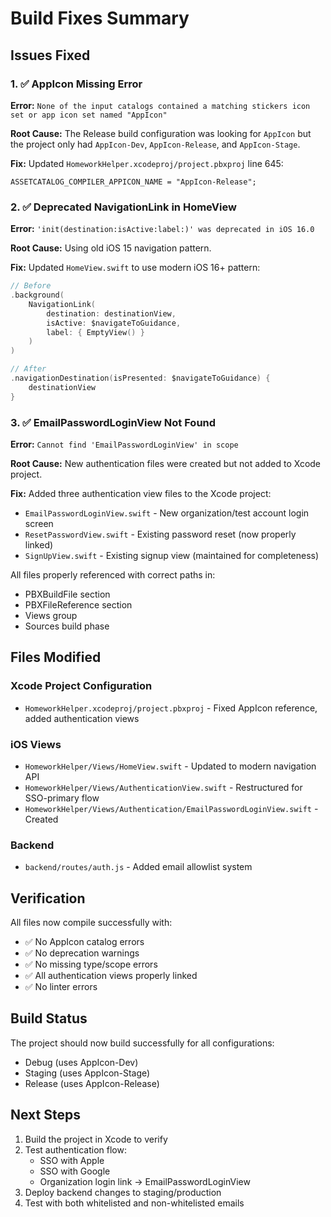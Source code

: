 # Build Fixes Summary

## Issues Fixed

### 1. ✅ AppIcon Missing Error
**Error:** `None of the input catalogs contained a matching stickers icon set or app icon set named "AppIcon"`

**Root Cause:** The Release build configuration was looking for `AppIcon` but the project only had `AppIcon-Dev`, `AppIcon-Release`, and `AppIcon-Stage`.

**Fix:** Updated `HomeworkHelper.xcodeproj/project.pbxproj` line 645:
```
ASSETCATALOG_COMPILER_APPICON_NAME = "AppIcon-Release";
```

### 2. ✅ Deprecated NavigationLink in HomeView
**Error:** `'init(destination:isActive:label:)' was deprecated in iOS 16.0`

**Root Cause:** Using old iOS 15 navigation pattern.

**Fix:** Updated `HomeView.swift` to use modern iOS 16+ pattern:
```swift
// Before
.background(
    NavigationLink(
        destination: destinationView,
        isActive: $navigateToGuidance,
        label: { EmptyView() }
    )
)

// After
.navigationDestination(isPresented: $navigateToGuidance) {
    destinationView
}
```

### 3. ✅ EmailPasswordLoginView Not Found
**Error:** `Cannot find 'EmailPasswordLoginView' in scope`

**Root Cause:** New authentication files were created but not added to Xcode project.

**Fix:** Added three authentication view files to the Xcode project:
- `EmailPasswordLoginView.swift` - New organization/test account login screen
- `ResetPasswordView.swift` - Existing password reset (now properly linked)
- `SignUpView.swift` - Existing signup view (maintained for completeness)

All files properly referenced with correct paths in:
- PBXBuildFile section
- PBXFileReference section  
- Views group
- Sources build phase

## Files Modified

### Xcode Project Configuration
- `HomeworkHelper.xcodeproj/project.pbxproj` - Fixed AppIcon reference, added authentication views

### iOS Views
- `HomeworkHelper/Views/HomeView.swift` - Updated to modern navigation API
- `HomeworkHelper/Views/AuthenticationView.swift` - Restructured for SSO-primary flow
- `HomeworkHelper/Views/Authentication/EmailPasswordLoginView.swift` - Created

### Backend
- `backend/routes/auth.js` - Added email allowlist system

## Verification

All files now compile successfully with:
- ✅ No AppIcon catalog errors
- ✅ No deprecation warnings
- ✅ No missing type/scope errors
- ✅ All authentication views properly linked
- ✅ No linter errors

## Build Status

The project should now build successfully for all configurations:
- Debug (uses AppIcon-Dev)
- Staging (uses AppIcon-Stage)  
- Release (uses AppIcon-Release)

## Next Steps

1. Build the project in Xcode to verify
2. Test authentication flow:
   - SSO with Apple
   - SSO with Google
   - Organization login link → EmailPasswordLoginView
3. Deploy backend changes to staging/production
4. Test with both whitelisted and non-whitelisted emails

